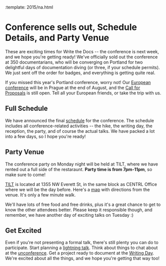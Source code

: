 :template: 2015/na.html


Conference sells out, Schedule Details, and Party Venue
=======================================================

These are exciting times for Write the Docs -- 
the conference is next week, and we hope you're getting ready!
We've officially sold out the conference at 350 documentarians,
who will be converging on Portland for two delightful days of documentation diving
(or three, if your schedule permits).
We just sent off the order for badges,
and everything is getting quite real.

If you missed this year's Portland conference, worry not!
Our [European conference](http://www.writethedocs.org/conf/eu/2015/) will be in Prague at the end of August,
and the [Call for Proposals](http://www.writethedocs.org/conf/eu/2015/cfp/) is still open.
Tell all your European friends,
or take the trip with us.

Full Schedule
--------------

We have announced the final [schedule](http://www.writethedocs.org/conf/na/2015/schedule/) for the conference. 
The schedule includes all conference-related activities -- 
the hike, the writing day, the reception, the party, and of course the actual talks.
We have packed a lot into a few days,
so I hope you're ready!

Party Venue
-----------

The conference party on Monday night will be held at TILT,
where we have rented out a full side of the restaraunt.
**Party time is from 7pm-11pm**, so make sure to come!

[TILT](http://www.tiltitup.com/) is located at 1355 NW Everett St,
in the same block as CENTRL Office where we will be the day before.
Here's a [map](https://goo.gl/maps/ZoKCP) with directions from the venue.
It's only a few minute walk.

We'll have lots of free food and free drinks,
plus it's a great chance to get to know the other attendees better.
Please keep it responsible though, and remember,
we have another day of exciting talks on Tuesday :)

Get Excited
-----------

Even if you're not presenting a formal talk, there's still plenty you
can do to participate.
Start planning a [lightning talk](/conf/na/2015/lightning-talks).
Think about things to chat about at the [unconference](/conf/na/2015/unconference).
Get a project ready to document at the [Writing Day](/conf/na/2015/writing-day).
We're excited about all the things, and we hope you're getting that way too!
